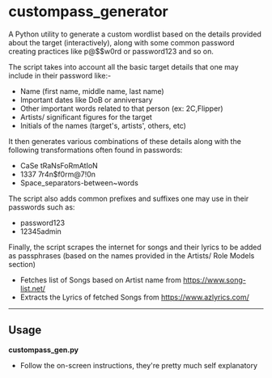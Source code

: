 # custompass_generator
A Python utility to generate a custom wordlist based on the details provided about the target (interactively), along with some common password creating practices like p@$$w0rd or password123 and so on.

The script takes into account all the basic target details that one may include in their password like:-
* Name (first name, middle name, last name)
* Important dates like DoB or anniversary
* Other important words related to that person (ex: 2C,Flipper)
* Artists/ significant figures for the target
* Initials of the names (target's, artists', others, etc)

It then generates various combinations of these details along with the following transformations often found in passwords:
* CaSe tRaNsFoRmAtIoN
* 1337 7r4n$f0rm@7!0n
* Space_separators-between~words

The script also adds common prefixes and suffixes one may use in their passwords such as:
* password123
* 12345admin

Finally, the script scrapes the internet for songs and their lyrics to be added as passphrases
(based on the names provided in the Artists/ Role Models section)
- Fetches list of Songs based on Artist name from https://www.song-list.net/
- Extracts the Lyrics of fetched Songs from https://www.azlyrics.com/

_____
## Usage
<strong>custompass_gen.py</strong>

* Follow the on-screen instructions, they're pretty much self explanatory
